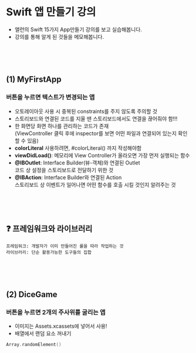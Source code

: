 # Swift 앱 만들기 강의
- 앨런의 Swift 15가지 App만들기 강의를 보고 실습해봅니다.
- 강의를 통해 알게 된 것들을 메모해봅니다.

<br><br><br>

## (1) MyFirstApp
### 버튼을 누르면 텍스트가 변경되는 앱
- 오토레이아웃 사용 시 중복된 constraints를 주지 않도록 주의할 것
- 스토리보드와 연결된 코드를 지울 땐 스토리보드에서도 연결을 끊어줘야 함!!!
- 한 화면당 화면 하나를 관리하는 코드가 존재 <br>
(ViewController 클릭 후에 inspector를 보면 어떤 파일과 연결되어 있는지 확인할 수 있음)
- **colorLiteral** 사용하려면, #colorLiteral() 까지 작성해야함
- **viewDidLoad()**: 메모리에 View Controller가 올라오면 가장 먼저 실행되는 함수
- **@IBOutlet**: Interface Builder(뷰-객체)와 연결된 Outlet <br>
코드 상 설정을 스토리보드로 전달하기 위한 것
- **@IBAction**: Interface Builder와 연결된 Action <br>
스토리보드 상 이벤트가 일어나면 어떤 함수를 호출 시킬 것인지 알려주는 것

<br><br><br>

## ❓ 프레임워크와 라이브러리
```
프레임워크: 개발자가 이미 만들어진 룰을 따라 작업하는 것
라이브러리: 단순 활용가능한 도구들의 집합
```

<br><br><br>

## (2) DiceGame
### 버튼을 누르면 2개의 주사위를 굴리는 앱
- 이미지는 Assets.xcassets에 넣어서 사용!
- 배열에서 랜덤 요소 꺼내기
```swift
Array.randomElement()
```